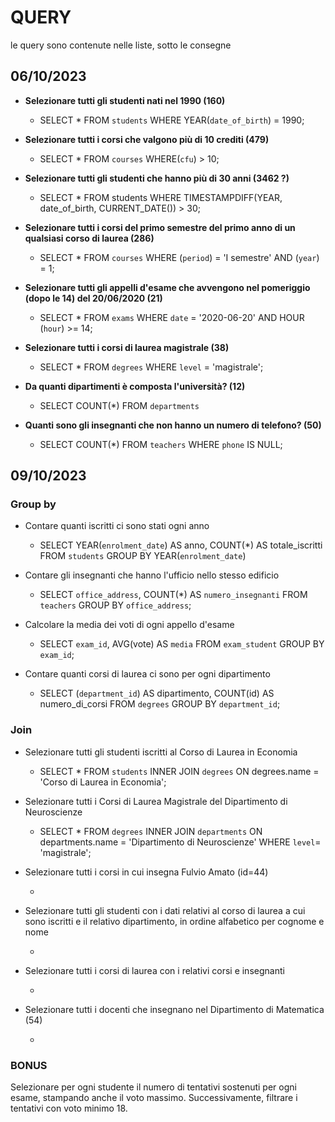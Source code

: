 # QUERY

le query sono contenute nelle liste, sotto le consegne
## 06/10/2023

 
 
- **Selezionare tutti gli studenti nati nel 1990 (160)**

    - SELECT * FROM `students` WHERE YEAR(`date_of_birth`) = 1990;
    
- **Selezionare tutti i corsi che valgono più di 10 crediti (479)**
    
    - SELECT * FROM `courses` WHERE(`cfu`) > 10;
    
- **Selezionare tutti gli studenti che hanno più di 30 anni (3462 ?)**
    
    - SELECT * FROM students WHERE TIMESTAMPDIFF(YEAR, date_of_birth, CURRENT_DATE()) > 30;
    
- **Selezionare tutti i corsi del primo semestre del primo anno di un qualsiasi corso di laurea (286)**

    - SELECT * FROM `courses` WHERE (`period`) = 'I semestre' AND (`year`) = 1;
    
- **Selezionare tutti gli appelli d'esame che avvengono nel pomeriggio (dopo le 14) del 20/06/2020 (21)**

   - SELECT * FROM `exams` WHERE `date` = '2020-06-20' AND HOUR (`hour`) >= 14;
    
- **Selezionare tutti i corsi di laurea magistrale (38)**
    
   - SELECT * FROM `degrees` WHERE `level` = 'magistrale';
    
- **Da quanti dipartimenti è composta l'università? (12)**
    
   - SELECT COUNT(*) FROM `departments`
    
- **Quanti sono gli insegnanti che non hanno un numero di telefono? (50)**
    
   - SELECT COUNT(*) FROM `teachers` WHERE `phone` IS NULL;

    

## 09/10/2023

### Group by


- Contare quanti iscritti ci sono stati ogni anno

    - SELECT YEAR(`enrolment_date`) AS anno, COUNT(*) AS totale_iscritti FROM `students` GROUP BY YEAR(`enrolment_date`)

- Contare gli insegnanti che hanno l'ufficio nello stesso edificio

    - SELECT `office_address`, COUNT(*) AS `numero_insegnanti` FROM `teachers` GROUP BY `office_address`;

- Calcolare la media dei voti di ogni appello d'esame

    - SELECT `exam_id`, AVG(vote) AS `media` FROM `exam_student` GROUP BY `exam_id`;

- Contare quanti corsi di laurea ci sono per ogni dipartimento

    - SELECT (`department_id`) AS dipartimento, COUNT(id) AS numero_di_corsi FROM `degrees` GROUP BY `department_id`;

### Join


- Selezionare tutti gli studenti iscritti al Corso di Laurea in Economia

    - SELECT * FROM `students` INNER JOIN `degrees` ON degrees.name = 'Corso di Laurea in Economia';


- Selezionare tutti i Corsi di Laurea Magistrale del Dipartimento di Neuroscienze

    - SELECT * FROM `degrees` INNER JOIN `departments` ON departments.name = 'Dipartimento di Neuroscienze' WHERE `level`= 'magistrale';


- Selezionare tutti i corsi in cui insegna Fulvio Amato (id=44)

    - 


- Selezionare tutti gli studenti con i dati relativi al corso di laurea a cui sono iscritti e il relativo dipartimento, in ordine alfabetico per cognome e nome
    
    - 


- Selezionare tutti i corsi di laurea con i relativi corsi e insegnanti

    - 


- Selezionare tutti i docenti che insegnano nel Dipartimento di Matematica (54)

    - 


### BONUS

Selezionare per ogni studente il numero di tentativi sostenuti
per ogni esame, stampando anche il voto massimo. Successivamente,
filtrare i tentativi con voto minimo 18.